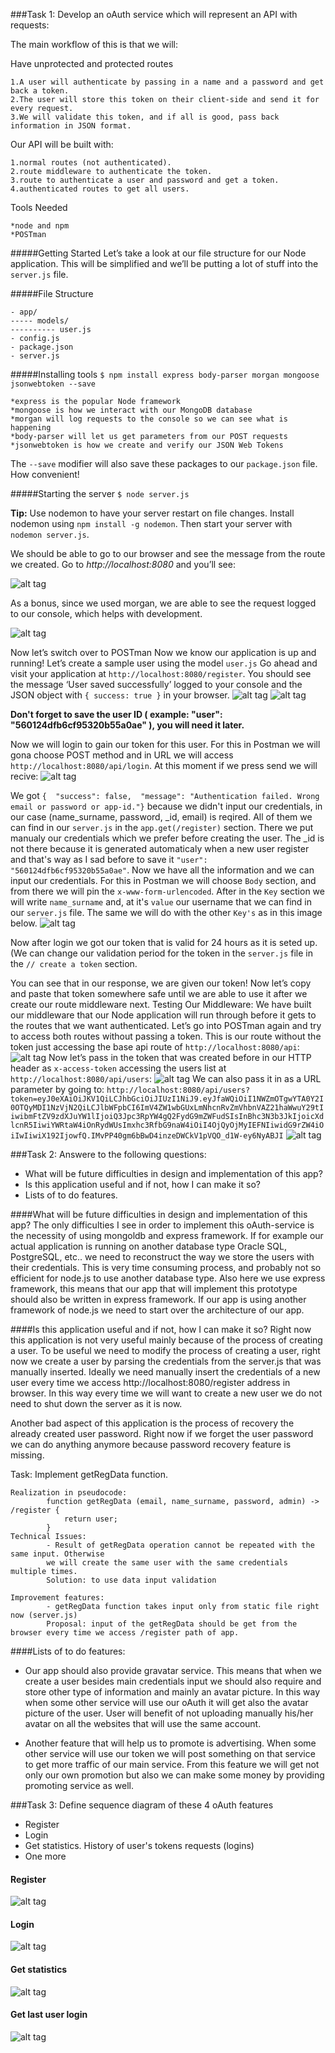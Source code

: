###Task 1: Develop an oAuth service which will represent an API with requests:

The main workflow of this is that we will:

Have unprotected and protected routes
```
1.A user will authenticate by passing in a name and a password and get back a token.
2.The user will store this token on their client-side and send it for every request.
3.We will validate this token, and if all is good, pass back information in JSON format.
```
Our API will be built with:
```
1.normal routes (not authenticated).
2.route middleware to authenticate the token.
3.route to authenticate a user and password and get a token.
4.authenticated routes to get all users.
```
Tools Needed
```
*node and npm
*POSTman
```
#####Getting Started
Let’s take a look at our file structure for our Node application. This will be simplified and we’ll be putting a lot of stuff into the `server.js` file.

#####File Structure
```
- app/
----- models/
---------- user.js
- config.js
- package.json
- server.js
```

#####Installing tools
`$ npm install express body-parser morgan mongoose jsonwebtoken --save`
```
*express is the popular Node framework
*mongoose is how we interact with our MongoDB database
*morgan will log requests to the console so we can see what is happening
*body-parser will let us get parameters from our POST requests
*jsonwebtoken is how we create and verify our JSON Web Tokens
```
The `--save` modifier will also save these packages to our `package.json` file. How convenient!

#####Starting the server
`$ node server.js`

**Tip:** Use nodemon to have your server restart on file changes. Install nodemon using `npm install -g nodemon`. Then start your server with `nodemon server.js`.

We should be able to go to our browser and see the message from the route we created. Go to *http://localhost:8080* and you’ll see:

![alt tag](https://github.com/CristianChris/oAuth-service-which-will-represent-an-API-with-requests/blob/master/Images/1.png "First image")

As a bonus, since we used morgan, we are able to see the request logged to our console, which helps with development.

![alt tag](https://github.com/CristianChris/oAuth-service-which-will-represent-an-API-with-requests/blob/master/Images/2.png "Second image")

Now let’s switch over to POSTman
Now we know our application is up and running! Let’s create a sample user using the model `user.js`
Go ahead and visit your application at `http://localhost:8080/register`. You should see the message ‘User saved successfully’ logged to your console and the JSON object with `{ success: true }` in your browser.
![alt tag](https://github.com/CristianChris/oAuth-service-which-will-represent-an-API-with-requests/blob/master/Images/4.png "Postman create user image")
![alt tag](https://github.com/CristianChris/oAuth-service-which-will-represent-an-API-with-requests/blob/master/Images/3.png "Terminal Create user image")

**Don't forget to save the user ID ( example: "user": "560124dfb6cf95320b55a0ae" ), you will need it later.**

Now we will login to gain our token for this user. For this in Postman we will gona choose POST method and in URL we will access `http://localhost:8080/api/login`. At this moment if we press send we will recive:
![alt tag](https://github.com/CristianChris/oAuth-service-which-will-represent-an-API-with-requests/blob/master/Images/5.png "Login user without credentials")

We got `{  "success": false,  "message": "Authentication failed. Wrong email or password or app-id."}` because we didn't input our credentials, in our case (name_surname, password, _id, email) is reqired. All of them we can find in our `server.js` in the `app.get(/register)` section. There we put manualy our credentials which we prefer before creating the user. The _id is not there because it is generated automaticaly when a new user register and that's way as I sad before to save it `"user": "560124dfb6cf95320b55a0ae"`.
Now we have all the information and we can input our credentials. For this in Postman we will choose `Body` section, and from there we will pin the `x-www-form-urlencoded`. After in the `Key` section we will write `name_surname` and, at it's `value` our username that we can find in our `server.js` file. The same we will do with the other `Key's` as in this image below.
![alt tag](https://github.com/CristianChris/oAuth-service-which-will-represent-an-API-with-requests/blob/master/Images/6.png "Login user with the correct credentials")

Now after login we got our token that is valid for 24 hours as it is seted up. (We can change our validation period for the token in the `server.js` file in the `// create a token` section.

You can see that in our response, we are given our token! Now let’s copy and paste that token somewhere safe until we are able to use it after we create our route middleware next.
Testing Our Middleware:
We have built our middleware that our Node application will run through before it gets to the routes that we want authenticated.
Let’s go into POSTman again and try to access both routes without passing a token.
This is our route without the token just accessing the base api route of `http://localhost:8080/api`:
![alt tag](https://github.com/CristianChris/oAuth-service-which-will-represent-an-API-with-requests/blob/master/Images/7.png "accesing api without token")
Now let’s pass in the token that was created before in our HTTP header as `x-access-token` accessing the users list at `http://localhost:8080/api/users`:
![alt tag](https://github.com/CristianChris/oAuth-service-which-will-represent-an-API-with-requests/blob/master/Images/8.png "accesing api with token")
We can also pass it in as a URL parameter by going to: `http://localhost:8080/api/users?token=eyJ0eXAiOiJKV1QiLCJhbGciOiJIUzI1NiJ9.eyJfaWQiOiI1NWZmOTgwYTA0Y2I0OTQyMDI1NzVjN2QiLCJlbWFpbCI6ImV4ZW1wbGUxLmNhcnRvZmVhbnVAZ21haWwuY29tIiwibmFtZV9zdXJuYW1lIjoiQ3Jpc3RpYW4gQ2FydG9mZWFudSIsInBhc3N3b3JkIjoicXdlcnR5IiwiYWRtaW4iOnRydWUsImxhc3RfbG9naW4iOiI4OjQyOjMyIEFNIiwidG9rZW4iOiIwIiwiX192IjowfQ.IMvPP40gm6bBwD4inzeDWCkV1pVQO_d1W-ey6NyABJI`
![alt tag](https://github.com/CristianChris/oAuth-service-which-will-represent-an-API-with-requests/blob/master/Images/9.png "accesing api with token from browser URL")

###Task 2: Answere to the following questions:
* What will be future difficulties in design and implementation of this app?
* Is this application useful and if not, how I can make it so?
* Lists of to do features.

####What will be future difficulties in design and implementation of this app?
The only difficulties I see in order to implement this oAuth-service is the necessity of using mongoldb and express framework. If for example our actual application is running on another database type Oracle SQL, PostgreSQL, etc.. we need to reconstruct the way we store the users with their credentials. This is very time consuming process, and probably not so efficient for node.js to use another database type.
Also here we use express framework, this means that our app that will implement this prototype should also be written in express framework. If our app is using another framework of node.js we need to start over the architecture of our app.

####Is this application useful and if not, how I can make it so?
Right now this application is not very useful mainly because of the process of creating a user.
To be useful we need to modify the process of creating a user, right now we create a user by parsing the credentials from the server.js that was manually inserted. Ideally we need manually insert the credentials of a new user every time we access http://localhost:8080/register address in browser.
In this way every time we will want to create a new user we do not need to shut down the server as it is now.

Another bad aspect of this application is the process of recovery the already created user password. Right now if we forget the user password we can do anything anymore because password recovery feature is missing.

Task: Implement getRegData function.
```
Realization in pseudocode:
        function getRegData (email, name_surname, password, admin) -> /register {
            return user;
        }
Technical Issues:
        - Result of getRegData operation cannot be repeated with the same input. Otherwise
        we will create the same user with the same credentials multiple times.
        Solution: to use data input validation

Improvement features:
        - getRegData function takes input only from static file right now (server.js)
        Proposal: input of the getRegData should be get from the browser every time we access /register path of app.
```
####Lists of to do features:

-  Our app should also provide gravatar service. This means that when we create a user besides main credentials input we should also require and store other type of information and mainly an avatar picture. In this way when some other service will use our oAuth it will get also the avatar picture of the user. User will benefit of not uploading manually his/her avatar on all the websites that will use the same  account.

-  Another feature that will help us to promote is advertising. When some other service will use our token we will post something on that service to get more traffic of our main service. From this feature we will get not only our own promotion but also we can make some money by providing promoting service as well.


###Task 3: Define sequence diagram of these 4 oAuth features
* Register
* Login
* Get statistics. History of user's tokens requests (logins)
* One more

#### Register
![alt tag](https://github.com/CristianChris/oAuth-service-which-will-represent-an-API-with-requests/blob/master/Images/Register.png "Register")

#### Login
![alt tag](https://github.com/CristianChris/oAuth-service-which-will-represent-an-API-with-requests/blob/master/Images/Login.png "Login")

#### Get statistics
![alt tag](https://github.com/CristianChris/oAuth-service-which-will-represent-an-API-with-requests/blob/master/Images/Statistics.png "Get statistics")

#### Get last user login
![alt tag](https://github.com/CristianChris/oAuth-service-which-will-represent-an-API-with-requests/blob/master/Images/last_login.png "Get last user login")
